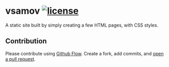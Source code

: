 # vsamov [![license](https://img.shields.io/github/license/mashape/apistatus.svg?maxAge=2592000)](LICENSE)

A static site built by simply creating a few HTML pages, with CSS styles.

## Contribution

Please contribute using [Github Flow](https://guides.github.com/introduction/flow/). Create a fork, add commits, and [open a pull request](https://github.com/fraction/readme-boilerplate/compare/).